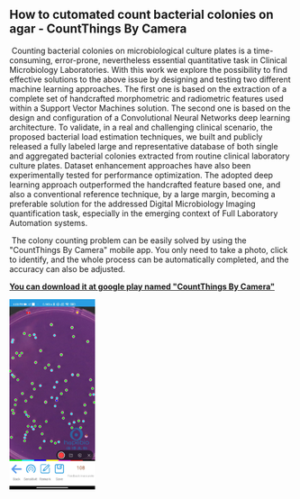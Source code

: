 ## How to cutomated count bacterial colonies on agar - CountThings By Camera

​    Counting bacterial colonies on microbiological culture plates is a time-consuming, error-prone, nevertheless essential quantitative task in Clinical Microbiology Laboratories. With this work we explore the possibility to find effective solutions to the above issue by designing and testing two different machine learning approaches. The first one is based on the extraction of a complete set of handcrafted morphometric and radiometric features used within a Support Vector Machines solution. The second one is based on the design and configuration of a Convolutional Neural Networks deep learning architecture. To validate, in a real and challenging clinical scenario, the proposed bacterial load estimation techniques, we built and publicly released a fully labeled large and representative database of both single and aggregated bacterial colonies extracted from routine clinical laboratory culture plates. Dataset enhancement approaches have also been experimentally tested for performance optimization. The adopted deep learning approach outperformed the handcrafted feature based one, and also a conventional reference technique, by a large margin, becoming a preferable solution for the addressed Digital Microbiology Imaging quantification task, especially in the emerging context of Full Laboratory Automation systems.

​    The colony counting problem can be easily solved by using the "CountThings By Camera" mobile app. You only need to take a photo, click to identify, and the whole process can be automatically completed, and the accuracy can also be adjusted.

[**You can download it at google play named "CountThings By Camera"**](https://play.google.com/store/apps/details?id=cn.movingshop.counting.global)



<img src="colony\14.jpg" alt="How to cutomated count bacterial colonies on agar" style="zoom:33%;" />